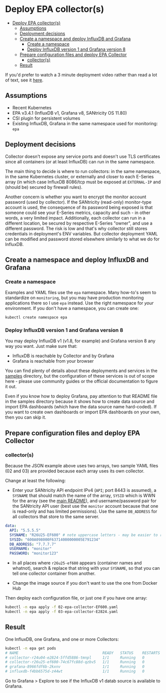 # Deploy EPA collector(s)


- [Deploy EPA collector(s)](#deploy-epa-collectors)
  - [Assumptions](#assumptions)
  - [Deployment decisions](#deployment-decisions)
  - [Create a namespace and deploy InfluxDB and Grafana](#create-a-namespace-and-deploy-influxdb-and-grafana)
    - [Create a namespace](#create-a-namespace)
    - [Deploy InfluxDB version 1 and Grafana version 8](#deploy-influxdb-version-1-and-grafana-version-8)
  - [Prepare configuration files and deploy EPA Collector](#prepare-configuration-files-and-deploy-epa-collector)
    - [collector(s)](#collectors)
  - [Result](#result)

If you'd prefer to watch a 3 minute deployment video rather than read a lot of text, see it [here](samples/README.md#video-demo).

## Assumptions

- Recent Kubernetes 
- EPA v3.4.1 (InfluxDB v1, Grafana v8, SANtricity OS 11.80)
- CSI plugin for persistent volumes
- Existing InfluxDB, Grafana in the same namespace used for monitoring: `epa`

## Deployment decisions

Collector doesn't expose any service ports and doesn't use TLS certificates since all containers (or at least InfluxDB) can run in the same namespace.

The main thing to decide is where to run collectors: in the same namespace, in the same Kubernetes cluster, or externally and closer to each E-Series array (in which case InfluxDB 8086/tcp must be exposed at `EXTERNAL-IP` and (should be) secured by firewall rules).

Another concern is whether you want to encrypt the monitor account password (used by collector). If the SANtricity (read-only) monitor-type account is used, the consequence of its password being exposed is that someone could see your E-Series metrics, capacity and such - in other words, a very limited impact. Additionally, each collector can run in a different location, be secured by respective E-Series "owner", and use a different password. The risk is low and that's why collector still stores credentials in deployment's ENV variables. But collector deployment YAML can be modified and password stored elsewhere similarly to what we do for InfluxDB.

## Create a namespace and deploy InfluxDB and Grafana

### Create a namespace

Examples and YAML files use the `epa` namespace. Many how-to's seem to standardize on `monitoring`, but you may have production monitoring applications there so I use `epa` instead. Use the right namespace for *your* environment. If you don't have a namespace, you can create one:

```sh
kubectl create namespace epa
```

### Deploy InfluxDB version 1 and Grafana version 8

You may deploy InfluxDB v1 (v1.8, for example) and Grafana version 8 any way you want. Just make sure that:

- InfluxDB is reachable by Collector and by Grafana 
- Grafana is reachable from your browser

You can find plenty of details about these deployments and services in the [samples](samples/README.md) directory, but the configuration of these services is out of scope here - please use community guides or the official documentation to figure it out.

Even if you know how to deploy Grafana, pay attention to that README file in the samples directory because it shows how to create data source and import EPA dashboards (which have the data source name hard-coded). If you want to create own dashboards or import EPA dashboards on your own, then you can skip it.

## Prepare configuration files and deploy EPA Collector 

### collector(s)

Because the JSON example above uses two arrays, two sample YAML files (02 and 03) are provided because each array uses its own collector. 

Change at least the following:

- Enter your SANtricity API endpoint IPv4 (`API`; port 8443 is assumed), a `SYSNAME` that should match the name of the array, `SYSID` which is WWN for the array (see the [main README](../README.md)), and username/password pair for the SANtricity API user (best use the `monitor` account because that one is read-only and has limited permissions). Use the same `DB_ADDRESS` for all collectors that store to the same  server.

```yaml
data:
  API: "5.5.5.5"
  SYSNAME: "R26U25-EF600" # note uppercase letters - may be easier to read in Grafana 
  SYSID: "600A098000F63714000000005E791234"
  DB_ADDRESS: "7.7.7.7"
  USERNAME: "monitor"
  PASSWORD: "monitor123"
```

- In all places where `r26u25-ef600` appears (container names and whatnot), search & replace that string with your `SYSNAME`, so that you can tell one collector container from another.

- Change the image source if you don't want to use the one from Docker Hub

Then deploy each configuration file, or just one if you have one array: 

```sh
kubectl -n epa apply -f 02-epa-collector-EF600.yaml
kubectl -n epa apply -f 03-epa-collector-E2824.yaml
```

## Result

One InfluxDB, one Grafana, and one or more Collectors:

```sh
kubectl -n epa get pods
# NAME                                      READY   STATUS    RESTARTS   AGE
# collector-r24u04-e2824-5ffd5886-tmnpl     1/1     Running   0          4s
# collector-r26u25-ef600-74c67fc88d-qzbv5   1/1     Running   0          22s
# grafana-8966fdf6b-2kxnv                   1/1     Running   0          3h58m
# influxdb-f4bb6575d-z44wt                  1/1     Running   0          176m
```

Go to Grafana > Explore to see if the InfluxDB v1 datab source is available to Grafana.

